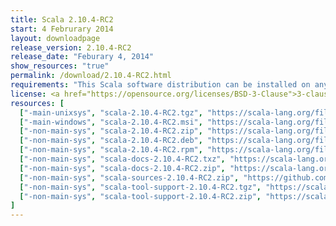 ```yaml
---
title: Scala 2.10.4-RC2
start: 4 Februrary 2014
layout: downloadpage
release_version: 2.10.4-RC2
release_date: "Feburary 4, 2014"
show_resources: "true"
permalink: /download/2.10.4-RC2.html
requirements: "This Scala software distribution can be installed on any Unix-like or Windows system. It requires the Java runtime version 1.6 or later, which can be downloaded <a href='https://www.java.com/'>here</a>."
license: <a href="https://opensource.org/licenses/BSD-3-Clause">3-clause BSD license</a>
resources: [
  ["-main-unixsys", "scala-2.10.4-RC2.tgz", "https://scala-lang.org/files/archive/scala-2.10.4-RC2.tgz", "Mac OS X, Unix, Cygwin", "28.55M"],
  ["-main-windows", "scala-2.10.4-RC2.msi", "https://scala-lang.org/files/archive/scala-2.10.4-RC2.msi", "Windows (msi installer)", "60.00M"],
  ["-non-main-sys", "scala-2.10.4-RC2.zip", "https://scala-lang.org/files/archive/scala-2.10.4-RC2.zip", "Windows", "28.60M"],
  ["-non-main-sys", "scala-2.10.4-RC2.deb", "https://scala-lang.org/files/archive/scala-2.10.4-RC2.deb", "Debian", "24.83M"],
  ["-non-main-sys", "scala-2.10.4-RC2.rpm", "https://scala-lang.org/files/archive/scala-2.10.4-RC2.rpm", "RPM package", "24.83M"],
  ["-non-main-sys", "scala-docs-2.10.4-RC2.txz", "https://scala-lang.org/files/archive/scala-docs-2.10.4-RC2.txz", "API docs", "3.65M"],
  ["-non-main-sys", "scala-docs-2.10.4-RC2.zip", "https://scala-lang.org/files/archive/scala-docs-2.10.4-RC2.zip", "API docs", "32.50M"],
  ["-non-main-sys", "scala-sources-2.10.4-RC2.zip", "https://github.com/scala/scala/archive/v2.10.4-RC2.tar.gz", "sources", ""],
  ["-non-main-sys", "scala-tool-support-2.10.4-RC2.tgz", "https://scala-lang.org/files/archive/scala-tool-support-2.10.4-RC2.tgz", "Scala Tool Support (tgz)", "25K"],
  ["-non-main-sys", "scala-tool-support-2.10.4-RC2.zip", "https://scala-lang.org/files/archive/scala-tool-support-2.10.4-RC2.zip", "Scala Tool Support (zip)", "46K"]
]
---
```

